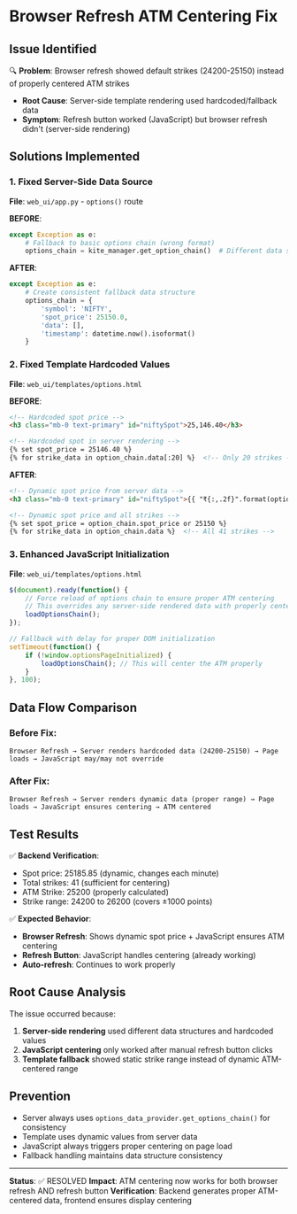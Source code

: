 # Browser Refresh ATM Centering Fix

## Issue Identified
🔍 **Problem**: Browser refresh showed default strikes (24200-25150) instead of properly centered ATM strikes
- **Root Cause**: Server-side template rendering used hardcoded/fallback data
- **Symptom**: Refresh button worked (JavaScript) but browser refresh didn't (server-side rendering)

## Solutions Implemented

### 1. Fixed Server-Side Data Source
**File**: `web_ui/app.py` - `options()` route

**BEFORE**:
```python
except Exception as e:
    # Fallback to basic options chain (wrong format)
    options_chain = kite_manager.get_option_chain()  # Different data structure!
```

**AFTER**:
```python
except Exception as e:
    # Create consistent fallback data structure
    options_chain = {
        'symbol': 'NIFTY',
        'spot_price': 25150.0,
        'data': [],
        'timestamp': datetime.now().isoformat()
    }
```

### 2. Fixed Template Hardcoded Values
**File**: `web_ui/templates/options.html`

**BEFORE**:
```html
<!-- Hardcoded spot price -->
<h3 class="mb-0 text-primary" id="niftySpot">25,146.40</h3>

<!-- Hardcoded spot in server rendering -->
{% set spot_price = 25146.40 %}
{% for strike_data in option_chain.data[:20] %}  <!-- Only 20 strikes -->
```

**AFTER**:
```html
<!-- Dynamic spot price from server data -->
<h3 class="mb-0 text-primary" id="niftySpot">{{ "₹{:,.2f}".format(option_chain.spot_price) if option_chain and option_chain.spot_price else "₹25,150.00" }}</h3>

<!-- Dynamic spot price and all strikes -->
{% set spot_price = option_chain.spot_price or 25150 %}
{% for strike_data in option_chain.data %}  <!-- All 41 strikes -->
```

### 3. Enhanced JavaScript Initialization
**File**: `web_ui/templates/options.html`

```javascript
$(document).ready(function() {
    // Force reload of options chain to ensure proper ATM centering
    // This overrides any server-side rendered data with properly centered data
    loadOptionsChain();
});

// Fallback with delay for proper DOM initialization
setTimeout(function() {
    if (!window.optionsPageInitialized) {
        loadOptionsChain(); // This will center the ATM properly
    }
}, 100);
```

## Data Flow Comparison

### Before Fix:
```
Browser Refresh → Server renders hardcoded data (24200-25150) → Page loads → JavaScript may/may not override
```

### After Fix:
```
Browser Refresh → Server renders dynamic data (proper range) → Page loads → JavaScript ensures centering → ATM centered
```

## Test Results

✅ **Backend Verification**:
- Spot price: 25185.85 (dynamic, changes each minute)
- Total strikes: 41 (sufficient for centering)
- ATM Strike: 25200 (properly calculated)
- Strike range: 24200 to 26200 (covers ±1000 points)

✅ **Expected Behavior**:
- **Browser Refresh**: Shows dynamic spot price + JavaScript ensures ATM centering
- **Refresh Button**: JavaScript handles centering (already working)
- **Auto-refresh**: Continues to work properly

## Root Cause Analysis

The issue occurred because:
1. **Server-side rendering** used different data structures and hardcoded values
2. **JavaScript centering** only worked after manual refresh button clicks
3. **Template fallback** showed static strike range instead of dynamic ATM-centered range

## Prevention

- Server always uses `options_data_provider.get_options_chain()` for consistency
- Template uses dynamic values from server data
- JavaScript always triggers proper centering on page load
- Fallback handling maintains data structure consistency

---

**Status**: ✅ RESOLVED
**Impact**: ATM centering now works for both browser refresh AND refresh button
**Verification**: Backend generates proper ATM-centered data, frontend ensures display centering